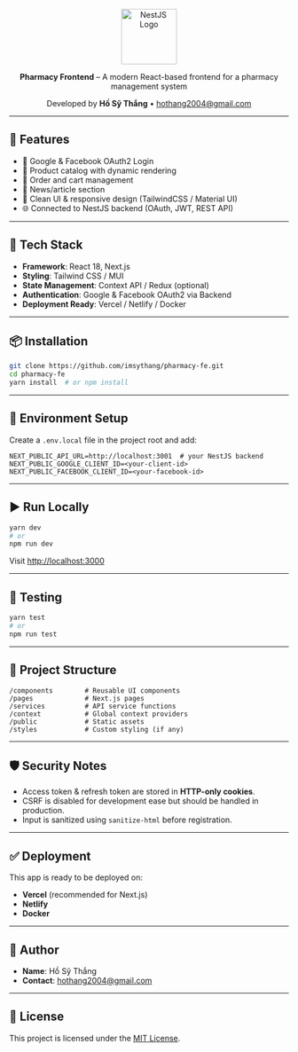 <p align="center">
  <img src="https://nestjs.com/img/logo-small.svg" width="100" alt="NestJS Logo" />
</p>

<p align="center">
  <b>Pharmacy Frontend</b> – A modern React-based frontend for a pharmacy management system
</p>

<p align="center">
  Developed by <b>Hồ Sỹ Thắng</b> • <a href="mailto:hothang2004@gmail.com">hothang2004@gmail.com</a>
</p>

---

## 🚀 Features

- 🔐 Google & Facebook OAuth2 Login
- 📆 Product catalog with dynamic rendering
- 🛂 Order and cart management
- 📁 News/article section
- 🍃 Clean UI & responsive design (TailwindCSS / Material UI)
- 🌐 Connected to NestJS backend (OAuth, JWT, REST API)

---

## 🧰 Tech Stack

- **Framework**: React 18, Next.js
- **Styling**: Tailwind CSS / MUI
- **State Management**: Context API / Redux (optional)
- **Authentication**: Google & Facebook OAuth2 via Backend
- **Deployment Ready**: Vercel / Netlify / Docker

---

## 📦 Installation

```bash
git clone https://github.com/imsythang/pharmacy-fe.git
cd pharmacy-fe
yarn install  # or npm install
```

---

## 🔧 Environment Setup

Create a `.env.local` file in the project root and add:

```env
NEXT_PUBLIC_API_URL=http://localhost:3001  # your NestJS backend
NEXT_PUBLIC_GOOGLE_CLIENT_ID=<your-client-id>
NEXT_PUBLIC_FACEBOOK_CLIENT_ID=<your-facebook-id>
```

---

## ▶️ Run Locally

```bash
yarn dev
# or
npm run dev
```

Visit [http://localhost:3000](http://localhost:3000)

---

## 🧺 Testing

```bash
yarn test
# or
npm run test
```

---

## 📂 Project Structure

```
/components        # Reusable UI components
/pages             # Next.js pages
/services          # API service functions
/context           # Global context providers
/public            # Static assets
/styles            # Custom styling (if any)
```

---

## 🛡️ Security Notes

- Access token & refresh token are stored in **HTTP-only cookies**.
- CSRF is disabled for development ease but should be handled in production.
- Input is sanitized using `sanitize-html` before registration.

---

## ✅ Deployment

This app is ready to be deployed on:

- **Vercel** (recommended for Next.js)
- **Netlify**
- **Docker**

---

## 🙌 Author

- **Name**: Hồ Sỹ Thắng
- **Contact**: [hothang2004@gmail.com](mailto:hothang2004@gmail.com)

---

## 📜 License

This project is licensed under the [MIT License](LICENSE).
